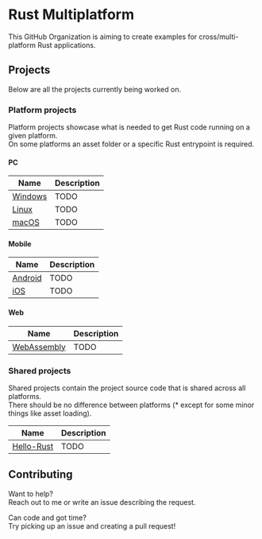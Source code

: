 # Rust Multiplatform

This GitHub Organization is aiming to create examples for cross/multi-platform Rust applications.

## Projects

Below are all the projects currently being worked on.

### Platform projects

Platform projects showcase what is needed to get Rust code running on a given platform.  
On some platforms an asset folder or a specific Rust entrypoint is required.  

#### PC

| Name | Description |
| - | - |
| [Windows](https://github.com/rust-multiplatform/Platform-Windows.git) | TODO |
| [Linux](https://github.com/rust-multiplatform/Platform-Linux.git) | TODO |
| [macOS](https://github.com/rust-multiplatform/Platform-macOS.git) | TODO |

#### Mobile

| Name | Description |
| - | - |
| [Android](https://github.com/rust-multiplatform/Platform-Android.git) | TODO |
| [iOS](https://github.com/rust-multiplatform/Platform-iOS.git) | TODO |

#### Web

| Name | Description |
| - | - |
| [WebAssembly](https://github.com/rust-multiplatform/Platform-WebAssembly.git) | TODO |

### Shared projects

Shared projects contain the project source code that is shared across all platforms.  
There should be no difference between platforms (* except for some minor things like asset loading).

| Name | Description |
| - | - |
| [Hello-Rust](https://github.com/rust-multiplatform/Shared-Hello-Rust.git) | TODO |

## Contributing

Want to help?  
Reach out to me or write an issue describing the request.

Can code and got time?  
Try picking up an issue and creating a pull request!
